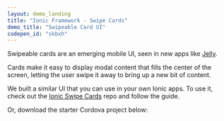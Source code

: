 ```yaml
---
layout: demo_landing
title: "Ionic Framework - Swipe Cards"
demo_title: "Swipeable Card UI"
codepen_id: "skbxh"
---
```


Swipeable cards are an emerging mobile UI, seen in new apps like [Jelly](http://jelly.co/).

Cards make it easy to display modal content that fills the center of the screen,
letting the user swipe it away to bring up a new bit of content.

We built a similar UI that you can use in your own Ionic apps. To use it, 
check out the [Ionic Swipe Cards](https://github.com/driftyco/ionic-contrib-swipe-cards) repo
and follow the guide.

Or, download the starter Cordova project below:
